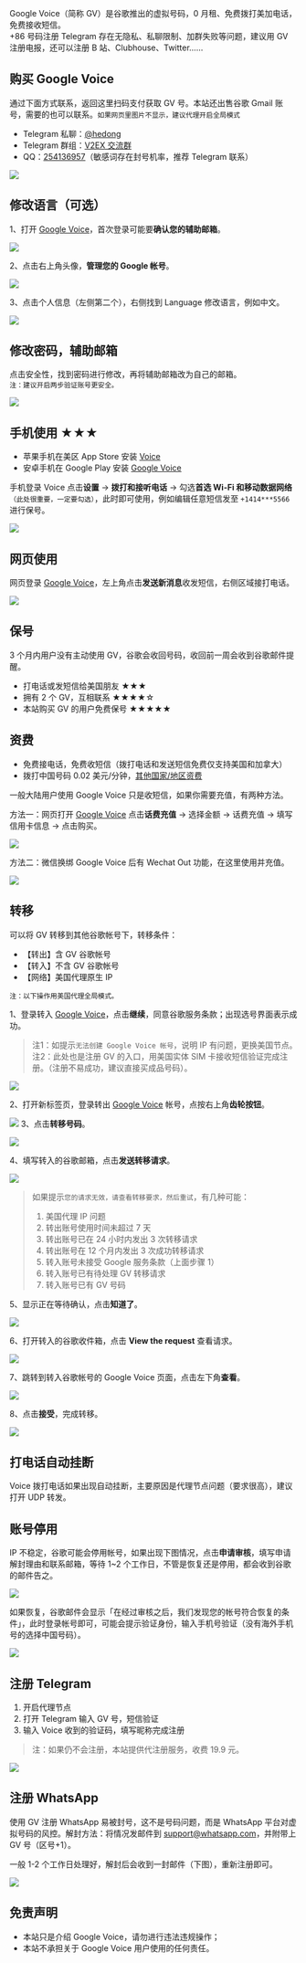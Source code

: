 Google Voice（简称 GV）是谷歌推出的虚拟号码，0 月租、免费拨打美加电话，免费接收短信。\
+86 号码注册 Telegram 存在无隐私、私聊限制、加群失败等问题，建议用 GV 注册电报，还可以注册 B 站、Clubhouse、Twitter……


## 购买 Google Voice

通过下面方式联系，返回这里扫码支付获取 GV 号。本站还出售谷歌 Gmail 账号，需要的也可以联系。`如果网页里图片不显示，建议代理开启全局模式`

- Telegram 私聊：[@hedong](https://t.me/hedong) 
- Telegram 群组：[V2EX 交流群](https://t.me/V2EXPro)
- QQ：[254136957](http://wpa.qq.com/msgrd?v=3&uin=254136957&site=qq&menu=yes>)（敏感词存在封号机率，推荐 Telegram 联系）

![](https://i.imgur.com/eXaKhtv.png)


## 修改语言（可选）

1、打开 [Google Voice](https://voice.google.com/)，首次登录可能要**确认您的辅助邮箱**。

![](https://i.imgur.com/cAWNsRj.png)

2、点击右上角头像，**管理您的 Google 帐号**。

![](https://i.imgur.com/DKcKZQl.png)

3、点击个人信息（左侧第二个），右侧找到 Language 修改语言，例如中文。

![](https://i.imgur.com/oMYAOmY.png)
## 修改密码，辅助邮箱

点击安全性，找到密码进行修改，再将辅助邮箱改为自己的邮箱。\
`注：建议开启两步验证账号更安全。`

![](https://i.imgur.com/dmWyVKU.png)




## 手机使用 ★★★

- 苹果手机在美区 App Store 安装 [Voice](https://apps.apple.com/us/app/google-voice/id318698524)
- 安卓手机在 Google Play 安装 [Google Voice](https://play.google.com/store/apps/details?id=com.google.android.apps.googlevoice&hl=zh&gl=US)

手机登录 Voice 点击**设置** → **拨打和接听电话** → 勾选**首选 Wi-Fi 和移动数据网络**`（此处很重要，一定要勾选）`，此时即可使用，例如编辑任意短信发至 `+1414***5566` 进行保号。

![](https://i.imgur.com/TCY50ff.jpg)

## 网页使用

网页登录 [Google Voice](https://voice.google.com/)，左上角点击**发送新消息**收发短信，右侧区域接打电话。

![](https://i.imgur.com/IrB7dd5.png)




## 保号

3 个月内用户没有主动使用 GV，谷歌会收回号码，收回前一周会收到谷歌邮件提醒。

- 打电话或发短信给美国朋友 ★★★
- 拥有 2 个 GV，互相联系 ★★★★☆
- 本站购买 GV 的用户免费保号 ★★★★★
  

## 资费

- 免费接电话，免费收短信（拨打电话和发送短信免费仅支持美国和加拿大）
- 拨打中国号码 0.02 美元/分钟，[其他国家/地区资费](https://voice.google.com/u/0/rates?pli=1)

一般大陆用户使用 Google Voice 只是收短信，如果你需要充值，有两种方法。

方法一：网页打开 [Google Voice](https://voice.google.com/u/3/billing) 点击**话费充值** → 选择金额 → 话费充值 → 填写信用卡信息 → 点击购买。

![](https://i.imgur.com/5WiCJVa.png)

方法二：微信换绑 Google Voice 后有 Wechat Out 功能，在这里使用并充值。

![](https://i.imgur.com/facZ0Wb.jpg)


## 转移

可以将 GV 转移到其他谷歌帐号下，转移条件：

- 【转出】含 GV 谷歌帐号
- 【转入】不含 GV 谷歌帐号
- 【网络】美国代理原生 IP

`注：以下操作用美国代理全局模式。`

1、登录转入 [Google Voice](https://voice.google.com/u/0/messages)，点击**继续**，同意谷歌服务条款；出现选号界面表示成功。

> 注1：如提示`无法创建 Google Voice 帐号`，说明 IP 有问题，更换美国节点。\
> 注2：此处也是注册 GV 的入口，用美国实体 SIM 卡接收短信验证完成注册。（注册不易成功，建议直接买成品号码）。

![](https://i.imgur.com/b7Iiwn2.png)

2、打开新标签页，登录转出 [Google Voice](https://voice.google.com/u/0/messages) 帐号，点按右上角**齿轮按钮**。


![](https://i.imgur.com/FpZ4KxH.png)
3、点击**转移号码**。

![](https://i.imgur.com/OASFgdA.png)

4、填写转入的谷歌邮箱，点击**发送转移请求**。


![](https://i.imgur.com/dnPKT2H.png)

>如果提示`您的请求无效，请查看转移要求，然后重试`，有几种可能：
>1. 美国代理 IP 问题
>2. 转出账号使用时间未超过 7 天
>3. 转出账号已在 24 小时内发出 3 次转移请求
>4. 转出账号在 12 个月内发出 3 次成功转移请求
>5. 转入账号未接受 Google 服务条款（上面步骤 1）
>6. 转入账号已有待处理 GV 转移请求
>7. 转入账号已有 GV 号码

5、显示正在等待确认，点击**知道了**。

![](https://i.imgur.com/YbWLJgg.png)

6、打开转入的谷歌收件箱，点击 **View the request** 查看请求。

![](https://i.imgur.com/4H0A9lC.png)

7、跳转到转入谷歌帐号的 Google Voice 页面，点击左下角**查看**。

![](https://i.imgur.com/Yl00SOG.png)

8、点击**接受**，完成转移。

![](https://i.imgur.com/naiWfji.png)

## 打电话自动挂断

Voice 拨打电话如果出现自动挂断，主要原因是代理节点问题（要求很高），建议打开 UDP 转发。


## 账号停用

IP 不稳定，谷歌可能会停用帐号，如果出现下图情况，点击**申请审核**，填写申请解封理由和联系邮箱，等待 1~2 个工作日，不管是恢复还是停用，都会收到谷歌的邮件告之。

![](https://i.imgur.com/VIOrboX.jpg)

如果恢复，谷歌邮件会显示「在经过审核之后，我们发现您的帐号符合恢复的条件」，此时登录帐号即可，可能会提示验证身份，输入手机号验证（没有海外手机号的选择中国号码）。

![](https://i.imgur.com/U5YtEeO.jpg)

## 注册 Telegram

1. 开启代理节点
2. 打开 Telegram 输入 GV 号，短信验证
3. 输入 Voice 收到的验证码，填写昵称完成注册

>注：如果仍不会注册，本站提供代注册服务，收费 19.9 元。

![](https://i.imgur.com/BD8xyG3.jpg)

## 注册 WhatsApp

使用 GV 注册 WhatsApp 易被封号，这不是号码问题，而是 WhatsApp 平台对虚拟号码的风控。解封方法：将情况发邮件到 <support@whatsapp.com>，并附带上 GV 号（区号+1）。

一般 1-2 个工作日处理好，解封后会收到一封邮件（下图），重新注册即可。

![](https://i.imgur.com/zTsu795.png)

## 免责声明

- 本站只是介绍 Google Voice，请勿进行违法违规操作；
- 本站不承担关于 Google Voice 用户使用的任何责任。
